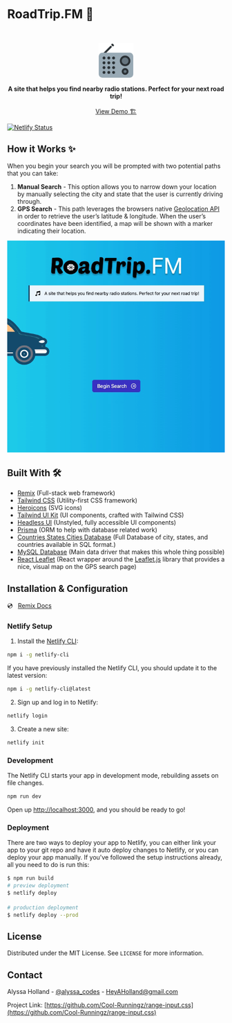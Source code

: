 # RoadTrip.FM 🚗

<!-- PROJECT LOGO -->
<br />
<p align="center">
  <a href="https://github.com/Cool-Runningz/roadtrip-fm">
    <img src="https://github.com/Cool-Runningz/roadtrip-fm/blob/main/public/apple-touch-icon.png" alt="Logo" width="80" height="80">
  </a>
  <p align="center">
  <strong> A site that helps you find nearby radio stations. Perfect for your next road trip!</strong>
    <br />
    <br />
    <a href="https://www.roadtripfm.live">View Demo 🏗️</a>
  </p>
</p>

[![Netlify Status](https://api.netlify.com/api/v1/badges/c0eda4ae-31a9-4054-ae8a-ab5dc49cd791/deploy-status)](https://app.netlify.com/sites/roadtrip-fm/deploys)

<!-- ABOUT THE PROJECT -->

## How it Works ✨

When you begin your search you will be prompted with two potential paths that you can take:

1. **Manual Search** - This option allows you to narrow down your location by manually selecting the city and state that the user is currently driving through.
2. **GPS Search** - This path leverages the browsers native [Geolocation API](https://developer.mozilla.org/en-US/docs/Web/API/Geolocation_API) in order to retrieve the user’s latitude & longitude. When the user’s coordinates have been identified, a map will be shown with a marker
   indicating their location.

<img src="public/roadtrip-fm-demo.gif" height="auto" width="800px"  margin="20px">

## Built With 🛠️

- [Remix](https://remix.run/) (Full-stack web framework)
- [Tailwind CSS](https://tailwindcss.com/) (Utility-first CSS framework)
- [Heroicons](https://heroicons.com) (SVG icons)
- [Tailwind UI Kit](https://tailwindui.com) (UI components, crafted with Tailwind CSS)
- [Headless UI](https://headlessui.dev) (Unstyled, fully accessible UI components)
- [Prisma](https://www.prisma.io/) (ORM to help with database related work)
- [Countries States Cities Database](https://github.com/dr5hn/countries-states-cities-database) (Full Database of city, states, and countries available in SQL format.)
- [MySQL Database](https://www.mysql.com/) (Main data driver that makes this whole thing possible)
- [React Leaflet](https://react-leaflet.js.org/) (React wrapper around the [Leaflet.js](https://leafletjs.com/) library that provides a nice, visual map on the GPS search page)

## Installation & Configuration

💿 &nbsp; [Remix Docs](https://remix.run/docs)

### Netlify Setup

1. Install the [Netlify CLI](https://www.netlify.com/products/dev/):

```sh
npm i -g netlify-cli
```

If you have previously installed the Netlify CLI, you should update it to the latest version:

```sh
npm i -g netlify-cli@latest
```

2. Sign up and log in to Netlify:

```sh
netlify login
```

3. Create a new site:

```sh
netlify init
```

### Development

The Netlify CLI starts your app in development mode, rebuilding assets on file changes.

```sh
npm run dev
```

Open up [http://localhost:3000](http://localhost:3000), and you should be ready to go!

### Deployment

There are two ways to deploy your app to Netlify, you can either link your app to your git repo and have it auto deploy changes to Netlify, or you can deploy your app manually. If you've followed the setup instructions already, all you need to do is run this:

```sh
$ npm run build
# preview deployment
$ netlify deploy

# production deployment
$ netlify deploy --prod
```

## License

Distributed under the MIT License. See `LICENSE` for more information.

## Contact

Alyssa Holland - [@alyssa_codes](https://twitter.com/alyssa_codes) - HeyAHolland@gmail.com

Project Link: [https://github.com/Cool-Runningz/range-input.css](https://github.com/Cool-Runningz/range-input.css)
